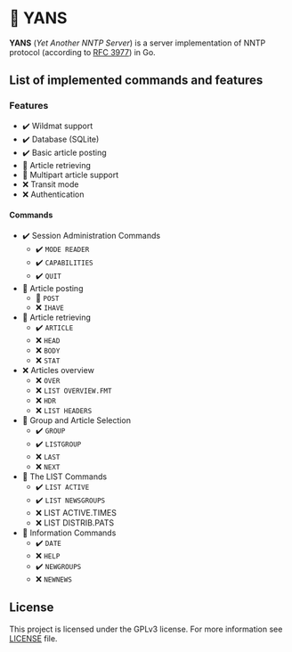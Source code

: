 # :newspaper: YANS

**YANS** (*Yet Another NNTP Server*) is a server implementation of NNTP protocol (according to [RFC 3977](https://datatracker.ietf.org/doc/html/rfc3977)) in Go.

## List of implemented commands and features

### Features

- :heavy_check_mark: Wildmat support
- :heavy_check_mark: Database (SQLite)
- :heavy_check_mark: Basic article posting
- :construction: Article retrieving
- :construction: Multipart article support
- :x: Transit mode
- :x: Authentication

#### Commands

- :heavy_check_mark: Session Administration Commands
  - :heavy_check_mark: `MODE READER`
  - :heavy_check_mark: `CAPABILITIES`
  - :heavy_check_mark: `QUIT`
- :construction: Article posting
  - :construction: `POST`
  - :x: `IHAVE`
- :construction: Article retrieving
  - :heavy_check_mark: `ARTICLE`
  - :x: `HEAD`
  - :x: `BODY`
  - :x: `STAT`
- :x: Articles overview
  - :x: `OVER`
  - :x: `LIST OVERVIEW.FMT`
  - :x: `HDR`
  - :x: `LIST HEADERS`
- :construction: Group and Article Selection
  - :heavy_check_mark: `GROUP`
  - :heavy_check_mark: `LISTGROUP`
  - :x: `LAST`
  - :x: `NEXT`
- :construction: The LIST Commands
  - :heavy_check_mark: `LIST ACTIVE`
  - :heavy_check_mark: `LIST NEWSGROUPS`
  - :x: LIST ACTIVE.TIMES
  - :x: LIST DISTRIB.PATS
- :construction: Information Commands
  - :heavy_check_mark: `DATE`
  - :x: `HELP`
  - :heavy_check_mark: `NEWGROUPS`
  - :x: `NEWNEWS`

## License

This project is licensed under the GPLv3 license. For more information see [LICENSE](LICENSE) file.
